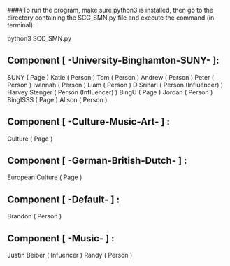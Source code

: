 ####To run the program, make sure python3 is installed, then go to the directory containing the
SCC_SMN.py file and execute the command (in terminal):


python3 SCC_SMN.py


Component [ -University-Binghamton-SUNY- ]: 
----------------------------------------------------- 

SUNY ( Page )
Katie ( Person )
Tom ( Person )
Andrew ( Person )
Peter ( Person )
Ivannah ( Person )
Liam ( Person )
D Srihari ( Person (Influencer) )
Harvey Stenger ( Person (Influencer) )
BingU ( Page )
Jordan ( Person )
BingISSS ( Page )
Alison ( Person )

Component [ -Culture-Music-Art- ] : 
----------------------------------------------------- 

Culture ( Page )

Component [ -German-British-Dutch- ] : 
----------------------------------------------------- 

European Culture ( Page )

Component [ -Default- ] : 
----------------------------------------------------- 

Brandon ( Person )

Component [ -Music- ] : 
----------------------------------------------------- 

Justin Beiber ( Infuencer )
Randy ( Person )
